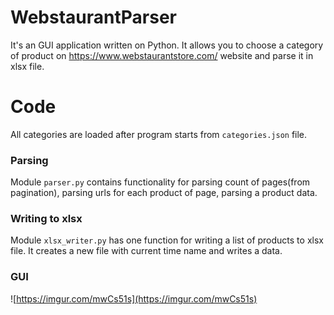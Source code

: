 # WebstaurantParser
It's an GUI application written on Python. It allows you to choose a category of product on https://www.webstaurantstore.com/ website and parse it in xlsx file.  

# Code
All categories are loaded after program starts from `categories.json` file.
### Parsing
Module `parser.py` contains functionality for parsing count of pages(from pagination), parsing urls for each product of page, parsing a product data.
### Writing to xlsx
Module `xlsx_writer.py` has one function for writing a list of products to xlsx file. It creates a new file with current time name and writes a data.
### GUI
![https://imgur.com/mwCs51s](https://imgur.com/mwCs51s)
